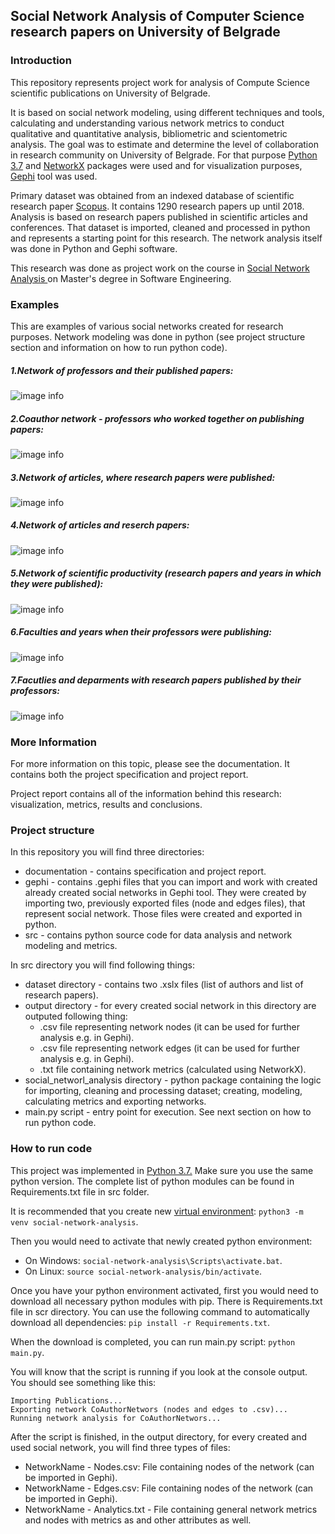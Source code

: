 ## Social Network Analysis of Computer Science research papers on University of Belgrade

### Introduction
This repository represents project work for analysis of Compute Science scientific publications on University of Belgrade. 

It is based on social network modeling, using different techniques and tools, calculating and understanding various network metrics to conduct qualitative and quantitative analysis, bibliometric and scientometric analysis. The goal was to estimate and determine the level of collaboration in research community on University of Belgrade. For that purpose [Python 3.7](https://docs.python.org/3.7/ "Python 3.7") and [NetworkX](https://networkx.github.io/ "NetworkX") packages were used and for visualization purposes, [Gephi](https://gephi.org/ "Gephi") tool was used.

Primary dataset was obtained from an indexed database of scientific research paper [Scopus](https://www.scopus.com/home.uri "Scopus"). It contains 1290 research papers up until 2018. Analysis is based on research papers published in scientific articles and conferences. That dataset is imported, cleaned and  processed in python and represents a starting point for this research. The network analysis itself was done in Python and Gephi software. 

This research was done as project work on the course in [Social Network Analysis ](https://www.etf.bg.ac.rs/en/fis/karton_predmeta/13M111ASM-2013 "Social Network Analysis ")  on Master's degree in Software Engineering.

### Examples
This are examples of various social networks created for research purposes. Network modeling was done in python (see project structure section and information on how to run python code).

##### 1.Network of professors and their published papers:

![image info](./documentation/examples/AuthorPublications.png)

##### 2.Coauthor network - professors who worked together on publishing papers:

![image info](./documentation/examples/CoAuthorNetwork.png)

##### 3.Network of articles, where research papers were published:

![image info](./documentation/examples/ArticleNetwork.png)

##### 4.Network of articles and reserch papers:

![image info](./documentation/examples/ArticlePublicationNetwork.png)

##### 5.Network of scientific productivity (research papers and years in which they were published):

![image info](./documentation/examples/YearlyPublications.png)

##### 6.Faculties and years when their professors were publishing:

![image info](./documentation/examples/FacultyYearlyPublications.png)

##### 7.Facutlies and deparments with research papers published by their professors:

![image info](./documentation/examples/DepartmentNetwork.png)



### More Information
For more information on this topic, please see the documentation. It contains both the project specification and project report.

Project report contains all of the information behind this research: visualization, metrics, results and conclusions.

### Project structure
In this repository you will find three directories:

* documentation - contains specification and project report.
* gephi - contains .gephi files that you can import and work with created already created social networks in Gephi tool. They were created by importing two, previously exported files (node and edges files), that represent social network. Those files were created and exported in python.
* src - contains python source code for data analysis and network modeling and metrics.

In src directory you will find following things:

* dataset directory - contains two .xslx files (list of authors and list of research papers).
* output directory - for every created social network in this directory are outputed following thing:
    * .csv file representing network nodes (it can be used for further analysis e.g. in Gephi).
    * .csv file representing network edges (it can be used for further analysis e.g. in Gephi).
    * .txt file containing network metrics (calculated using NetworkX).
* social_networl_analysis directory - python package containing the logic for importing, cleaning and processing dataset; creating, modeling, calculating metrics and exporting networks.
* main.py script - entry point for execution. See next section on how to run python code.

### How to run code
This project was implemented in [Python 3.7.](https://www.python.org/downloads/release/python-370/) Make sure you use the same python version. The complete list of python  modules can be found in Requirements.txt file in src folder.

It is recommended that you create new [virtual environment](https://docs.python.org/3.7/tutorial/venv.html):
`python3 -m venv social-network-analysis`.

Then you would need to activate that newly created python environment:

* On Windows:
`social-network-analysis\Scripts\activate.bat`.
* On Linux:
`source social-network-analysis/bin/activate`.

Once you have your python environment activated, first you would need to download all necessary python modules with pip. There is Requirements.txt file in scr directory. You can use the following command to automatically download all dependencies:
`pip install -r Requirements.txt`.

When the download is completed, you can run main.py script:
`python main.py`.

You will know that the script is running if you look at the console output. You should see something like this:
```importing Authors dataset... 
Importing Publications...
Exporting network CoAuthorNetwors (nodes and edges to .csv)... 
Running network analysis for CoAuthorNetwors...
```

After the script is finished, in the output directory, for every created and used social network, you will find three types of files:

* NetworkName - Nodes.csv: File containing nodes of the network (can be imported in Gephi).
* NetworkName - Edges.csv: File containing nodes of the network (can be imported in Gephi).
* NetworkName - Analytics.txt - File containing general network metrics and nodes with metrics as and other attributes as well.




